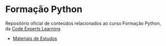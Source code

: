 # Formação Python
Repositório oficial de conteúdos relacionados ao curso Formação Python, da [Code Experts Learning](https://codeexpertslearning.com.br).

* [Materiais de Estudos](/materiais_estudos/)
